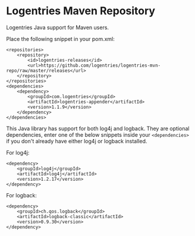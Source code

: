 Logentries Maven Repository
===========================

Logentries Java support for Maven users.

Place the following snippet in your pom.xml:

    <repositories>
        <repository>
            <id>logentries-releases</id>
            <url>https://github.com/logentries/logentries-mvn-repo/raw/master/releases</url>
        </repository>
    </repositories>
    <dependencies>
        <dependency>
            <groupId>com.logentries</groupId>
            <artifactId>logentries-appender</artifactId>
            <version>1.1.9</version>
        </dependency>
    </dependencies>
    
This Java library has support for both log4j and logback. They are optional dependencies, enter one of the below snippets 
inside your `<dependencies>` if you don't already have either log4j or logback installed.

For log4j:

    <dependency>
        <groupId>log4j</groupId>
		<artifactId>log4j</artifactId>
		<version>1.2.17</version>
	</dependency>
    
For logback:

    <dependency>
        <groupId>ch.qos.logback</groupId>
        <artifactId>logback-classic</artifactId>
        <version>0.9.30</version>
    </dependency>
